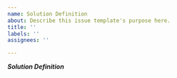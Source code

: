 ```yaml
---
name: Solution Definition
about: Describe this issue template's purpose here.
title: ''
labels: ''
assignees: ''

---
```


**_Solution Definition_**
